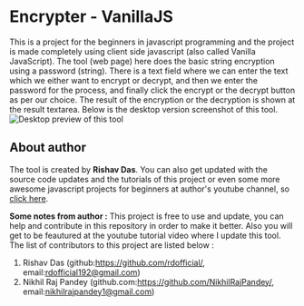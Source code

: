 # Encrypter - VanillaJS

This is a project for the beginners in javascript programming and the project is made completely using client side javascript (also called Vanilla JavaScript). The tool (web page) here does the basic string encryption using a password (string). There is a text field where we can enter the text which we either want to encrypt or decrypt, and then we enter the password for the process, and finally click the encrypt or the decrypt button as per our choice. The result of the encryption or the decryption is shown at the result textarea. Below is the desktop version screenshot of this tool.
![Desktop preview of this tool](images/desktop-screenshot.png)

## About author
The tool is created by __Rishav Das__. You can also get updated with the source code updates and the tutorials of this project or even some more awesome javascript projects for beginners at author's youtube channel, so [click here](https://www.youtube.com/channel/UCfp-xR7cpyLOXVW8MYr59WA).

__Some notes from author :__
This project is free to use and update, you can help and contribute in this repository in order to make it better. Also you will get to be feautured at the youtube tutorial video where I update this tool.
The list of contributors to this project are listed below :
1. Rishav Das (github:https://github.com/rdofficial/, email:rdofficial192@gmail.com)
2. Nikhil Raj Pandey (github.com:https://github.com/NikhilRajPandey/, email:nikhilrajpandey1@gmail.com)
